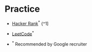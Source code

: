 # Practice
* [Hacker Rank](https://www.hackerrank.com/)<sup>*</sup> {^1]
* [LeetCode](https://leetcode.com/)<sup>*</sup>

* <sup>*</sup> Recommended by Google recruiter 
<!--stackedit_data:
eyJoaXN0b3J5IjpbMzgyNDI5MDg1XX0=
-->